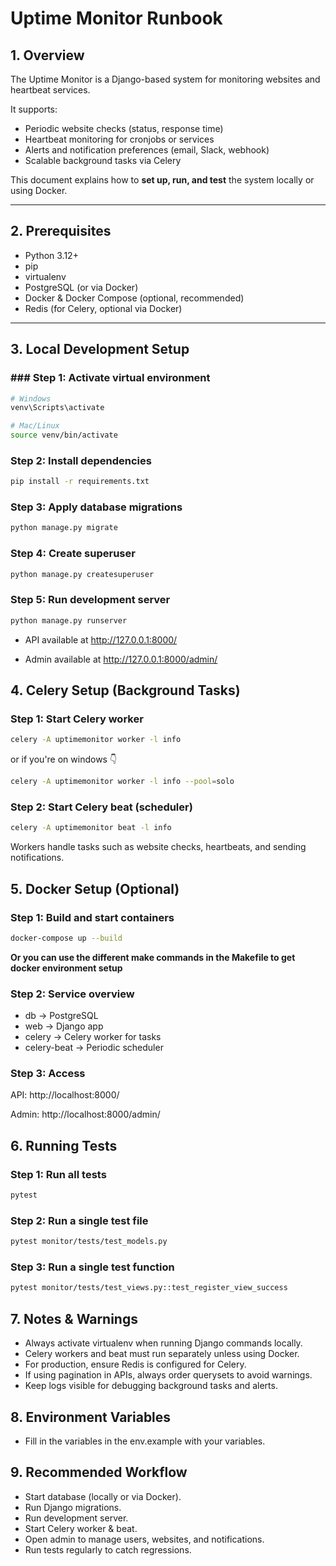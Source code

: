 # Uptime Monitor Runbook

## 1. Overview
The Uptime Monitor is a Django-based system for monitoring websites and heartbeat services.  

It supports:  
- Periodic website checks (status, response time)  
- Heartbeat monitoring for cronjobs or services  
- Alerts and notification preferences (email, Slack, webhook)  
- Scalable background tasks via Celery  

This document explains how to **set up, run, and test** the system locally or using Docker.

---

## 2. Prerequisites
- Python 3.12+
- pip
- virtualenv
- PostgreSQL (or via Docker)
- Docker & Docker Compose (optional, recommended)
- Redis (for Celery, optional via Docker)

---

## 3. Local Development Setup

### ### Step 1: Activate virtual environment

```bash
# Windows
venv\Scripts\activate

# Mac/Linux
source venv/bin/activate
```

### Step 2: Install dependencies

```bash
pip install -r requirements.txt
```

### Step 3: Apply database migrations

```bash
python manage.py migrate
```
### Step 4: Create superuser

```bash
python manage.py createsuperuser
```
### Step 5: Run development server

```bash
python manage.py runserver
```
- API available at http://127.0.0.1:8000/

- Admin available at http://127.0.0.1:8000/admin/

## 4. Celery Setup (Background Tasks)

### Step 1: Start Celery worker

```bash
celery -A uptimemonitor worker -l info
```
or if you're on windows 👇

```bash
celery -A uptimemonitor worker -l info --pool=solo
```

### Step 2: Start Celery beat (scheduler)

```bash
celery -A uptimemonitor beat -l info
```

Workers handle tasks such as website checks, heartbeats, and sending notifications.

## 5. Docker Setup (Optional)
### Step 1: Build and start containers

```bash
docker-compose up --build
```
**Or you can use the different make commands in the Makefile to get docker environment setup**

### Step 2: Service overview

- db → PostgreSQL
- web → Django app
- celery → Celery worker for tasks
- celery-beat → Periodic scheduler

### Step 3: Access

API: http://localhost:8000/

Admin: http://localhost:8000/admin/

## 6. Running Tests
### Step 1: Run all tests

```bash
pytest
```
### Step 2: Run a single test file

```bash
pytest monitor/tests/test_models.py
```
### Step 3: Run a single test function

```bash
pytest monitor/tests/test_views.py::test_register_view_success
```

## 7. Notes & Warnings

- Always activate virtualenv when running Django commands locally.
- Celery workers and beat must run separately unless using Docker.
- For production, ensure Redis is configured for Celery.
- If using pagination in APIs, always order querysets to avoid warnings.
- Keep logs visible for debugging background tasks and alerts.

## 8. Environment Variables

- Fill in the variables in the env.example with your variables.

## 9. Recommended Workflow

- Start database (locally or via Docker).
- Run Django migrations.
- Run development server.
- Start Celery worker & beat.
- Open admin to manage users, websites, and notifications.
- Run tests regularly to catch regressions.